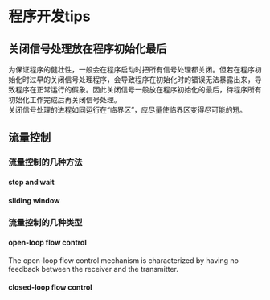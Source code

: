 # 程序开发tips

## 关闭信号处理放在程序初始化最后
为保证程序的健壮性，一般会在程序启动时把所有信号处理都关闭。但若在程序初始化时过早的关闭信号处理程序，会导致程序在初始化时的错误无法暴露出来，导致程序在正常运行的假象。因此关闭信号一般放在程序初始化的最后，待程序所有初始化工作完成后再关闭信号处理。  
关闭信号处理的进程如同运行在“临界区”，应尽量使临界区变得尽可能的短。

## 流量控制

### 流量控制的几种方法

#### stop and wait

#### sliding window

### 流量控制的几种类型

#### open-loop flow control
The open-loop flow control mechanism is characterized by having no feedback between the receiver and the transmitter. 

#### closed-loop flow control
